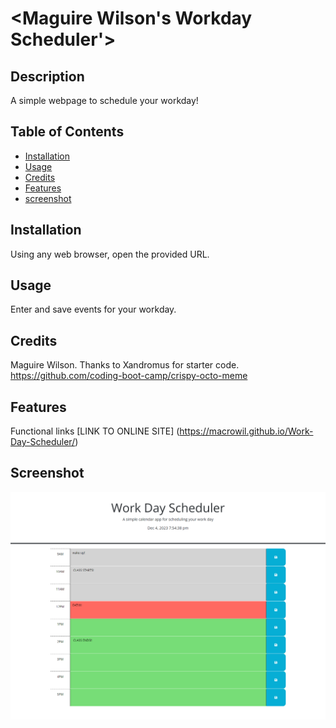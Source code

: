 # <Maguire Wilson's Workday Scheduler'>

## Description

A simple webpage to schedule your workday!

## Table of Contents

- [Installation](#installation)
- [Usage](#usage)
- [Credits](#credits)
- [Features](#features)
- [screenshot](#screenshot)

## Installation

Using any web browser, open the provided URL.

## Usage

Enter and save events for your workday.

## Credits

Maguire Wilson.
Thanks to Xandromus for starter code. https://github.com/coding-boot-camp/crispy-octo-meme

## Features

Functional links [LINK TO ONLINE SITE] (https://macrowil.github.io/Work-Day-Scheduler/)

## Screenshot

![Site expected behavior](./assets/sitebehavior.png)
